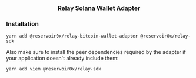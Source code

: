 <h3 align="center">Relay Solana Wallet Adapter</h3>

### Installation

```
yarn add @reservoir0x/relay-bitcoin-wallet-adapter @reservoir0x/relay-sdk
```

Also make sure to install the peer dependencies required by the adapter if your application doesn't already include them:

```
yarn add viem @reservoir0x/relay-sdk
```
